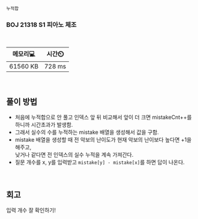 `누적합`

  <h3> BOJ 21318 S1 피아노 체조 </h3>

  <br>


  |메모리💻|시간⏲️| 
  |------|---| 
  |61560 KB|728 ms| 


   <br>

 <h2> 풀이 방법 </h2>

- 처음에 누적합으로 안 풀고 인덱스 앞 뒤 비교해서 앞이 더 크면 mistakeCnt++를 하니까 시간초과가 발생함.
- 그래서 실수의 수를 누적하는 mistake 배열을 생성해서 값을 구함.
- mistake 배열을 생성할 때 전 악보의 난이도가 현재 악보의 난이보다 높다면 +1을 해주고,  
  낮거나 같다면 전 인덱스의 실수 누적을 계속 가져간다.
- 질문 개수를 x, y를 입력받고 `mistake[y] - mistake[x]`를 하면 답이 나온다.

<br>

 <h2> 회고 </h2>

입력 개수 잘 확인하기!  
